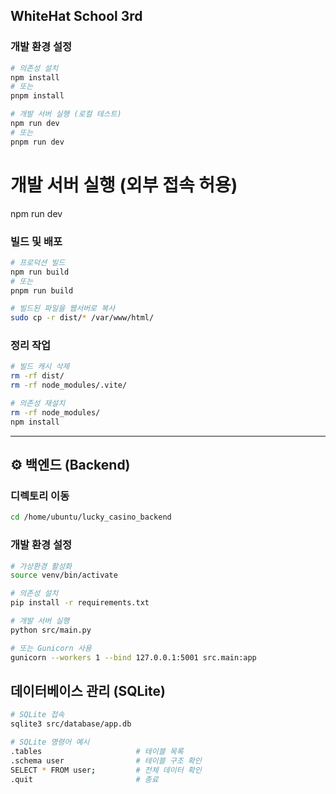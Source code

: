 <h2> WhiteHat School 3rd </h2>

### 개발 환경 설정
```bash
# 의존성 설치
npm install
# 또는
pnpm install

# 개발 서버 실행 (로컬 테스트)
npm run dev
# 또는
pnpm run dev
```

# 개발 서버 실행 (외부 접속 허용)
npm run dev

### 빌드 및 배포

```bash
# 프로덕션 빌드
npm run build
# 또는
pnpm run build

# 빌드된 파일을 웹서버로 복사
sudo cp -r dist/* /var/www/html/
```

###  정리 작업

```bash
# 빌드 캐시 삭제
rm -rf dist/
rm -rf node_modules/.vite/

# 의존성 재설치
rm -rf node_modules/
npm install
```

---

## ⚙️ 백엔드 (Backend)

###  디렉토리 이동

```bash
cd /home/ubuntu/lucky_casino_backend
```

###  개발 환경 설정

```bash
# 가상환경 활성화
source venv/bin/activate

# 의존성 설치
pip install -r requirements.txt

# 개발 서버 실행
python src/main.py

# 또는 Gunicorn 사용
gunicorn --workers 1 --bind 127.0.0.1:5001 src.main:app
```

## 데이터베이스 관리 (SQLite)

```bash
# SQLite 접속
sqlite3 src/database/app.db

# SQLite 명령어 예시
.tables                     # 테이블 목록
.schema user                # 테이블 구조 확인
SELECT * FROM user;         # 전체 데이터 확인
.quit                       # 종료
```
